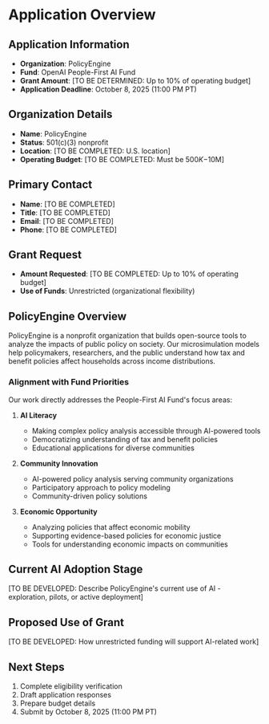 # Application Overview

## Application Information

- **Organization**: PolicyEngine
- **Fund**: OpenAI People-First AI Fund
- **Grant Amount**: [TO BE DETERMINED: Up to 10% of operating budget]
- **Application Deadline**: October 8, 2025 (11:00 PM PT)

## Organization Details

- **Name**: PolicyEngine
- **Status**: 501(c)(3) nonprofit
- **Location**: [TO BE COMPLETED: U.S. location]
- **Operating Budget**: [TO BE COMPLETED: Must be $500K-$10M]

## Primary Contact

- **Name**: [TO BE COMPLETED]
- **Title**: [TO BE COMPLETED]
- **Email**: [TO BE COMPLETED]
- **Phone**: [TO BE COMPLETED]

## Grant Request

- **Amount Requested**: [TO BE COMPLETED: Up to 10% of operating budget]
- **Use of Funds**: Unrestricted (organizational flexibility)

## PolicyEngine Overview

PolicyEngine is a nonprofit organization that builds open-source tools to analyze the impacts of public policy on society. Our microsimulation models help policymakers, researchers, and the public understand how tax and benefit policies affect households across income distributions.

### Alignment with Fund Priorities

Our work directly addresses the People-First AI Fund's focus areas:

1. **AI Literacy**
   - Making complex policy analysis accessible through AI-powered tools
   - Democratizing understanding of tax and benefit policies
   - Educational applications for diverse communities

2. **Community Innovation**
   - AI-powered policy analysis serving community organizations
   - Participatory approach to policy modeling
   - Community-driven policy solutions

3. **Economic Opportunity**
   - Analyzing policies that affect economic mobility
   - Supporting evidence-based policies for economic justice
   - Tools for understanding economic impacts on communities

## Current AI Adoption Stage

[TO BE DEVELOPED: Describe PolicyEngine's current use of AI - exploration, pilots, or active deployment]

## Proposed Use of Grant

[TO BE DEVELOPED: How unrestricted funding will support AI-related work]

## Next Steps

1. Complete eligibility verification
2. Draft application responses
3. Prepare budget details
4. Submit by October 8, 2025 (11:00 PM PT)
